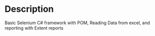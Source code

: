 # Description 
Basic Selenium C# framework with POM, Reading Data from excel, and reporting with Extent reports 
